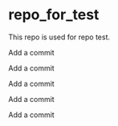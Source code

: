 # repo_for_test
This repo is used for repo test.

Add a commit

Add a commit

Add a commit

Add a commit

Add a commit
